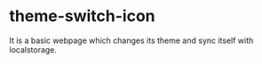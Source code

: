 # theme-switch-icon

It is a basic webpage which changes its theme and sync itself with localstorage.
